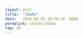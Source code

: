 ```yaml
---
layout: post
title:  "Idaho"
date:   2016-02-25 20:56:10 -0600
permalink: states/Idaho
tag: ID
---
```

